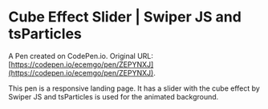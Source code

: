 # Cube Effect Slider | Swiper JS and tsParticles

A Pen created on CodePen.io. Original URL: [https://codepen.io/ecemgo/pen/ZEPYNXJ](https://codepen.io/ecemgo/pen/ZEPYNXJ).

This pen is a responsive landing page. It has a slider with the cube effect by Swiper JS and tsParticles is used for the animated background.